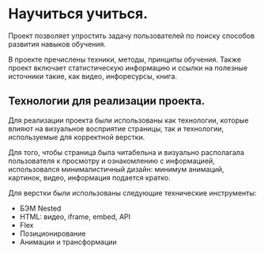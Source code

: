 # Научиться учиться.

Проект позволяет упростить задачу пользователей по поиску способов развития навыков обучения.

В проекте пречислены техники, методы, принципы обучения. Также проект включает статистическую информацию и ссылки на полезные источники такие, как видео, инфоресурсы, книга.

## Технологии для реализации проекта.

Для реализации проекта были использованы как технологии, которые влияют на визуальное восприятие страницы, так и технологии, используемые для корректной верстки.

Для того, чтобы страница была читабельна и визуально располагала пользователя к просмотру и ознакомлению с информацией, использовался минималистичный дизайн: минимум анимаций, картинок, видео, информация подается кратко.

Для верстки были использованы следующие технические инструменты:

* БЭМ Nested
* HTML: видео, iframe, embed, API
* Flex
* Позиционирование
* Анимации и трансформации
